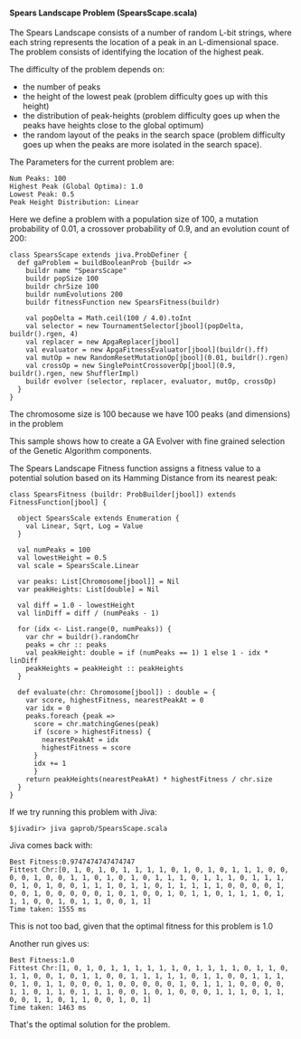 #### Spears Landscape Problem (SpearsScape.scala) ####
The Spears Landscape consists of a number of random L-bit strings, where each string represents the location of a peak in an L-dimensional space. The problem consists of identifying the location of the highest peak.

The difficulty of the problem depends on:
  * the number of peaks
  * the height of the lowest peak (problem difficulty goes up with this height)
  * the distribution of peak-heights (problem difficulty goes up when the peaks have heights close to the global optimum)
  * the random layout of the peaks in the search space (problem difficulty goes up when the peaks are more isolated in the search space).

The Parameters for the current problem are:
```
Num Peaks: 100
Highest Peak (Global Optima): 1.0
Lowest Peak: 0.5
Peak Height Distribution: Linear
```

Here we define a problem with a population size of 100, a mutation probability of 0.01, a crossover probability of 0.9, and an evolution count of 200:
```
class SpearsScape extends jiva.ProbDefiner {
  def gaProblem = buildBooleanProb {buildr =>
    buildr name "SpearsScape"
    buildr popSize 100
    buildr chrSize 100
    buildr numEvolutions 200
    buildr fitnessFunction new SpearsFitness(buildr)

    val popDelta = Math.ceil(100 / 4.0).toInt
    val selector = new TournamentSelector[jbool](popDelta, buildr().rgen, 4)
    val replacer = new ApgaReplacer[jbool]
    val evaluator = new ApgaFitnessEvaluator[jbool](buildr().ff)
    val mutOp = new RandomResetMutationOp[jbool](0.01, buildr().rgen)
    val crossOp = new SinglePointCrossoverOp[jbool](0.9, buildr().rgen, new ShufflerImpl)
    buildr evolver (selector, replacer, evaluator, mutOp, crossOp)
  } 
}
```
The chromosome size is 100 because we have 100 peaks (and dimensions) in the problem

This sample shows how to create a GA Evolver with fine grained selection of the Genetic Algorithm components.

The Spears Landscape Fitness function assigns a fitness value to a potential solution based on its Hamming Distance from its nearest peak:
```
class SpearsFitness (buildr: ProbBuilder[jbool]) extends FitnessFunction[jbool] {

  object SpearsScale extends Enumeration {
    val Linear, Sqrt, Log = Value
  }

  val numPeaks = 100
  val lowestHeight = 0.5
  val scale = SpearsScale.Linear 
  
  var peaks: List[Chromosome[jbool]] = Nil
  var peakHeights: List[double] = Nil
  
  val diff = 1.0 - lowestHeight
  val linDiff = diff / (numPeaks - 1)
  
  for (idx <- List.range(0, numPeaks)) {
    var chr = buildr().randomChr
    peaks = chr :: peaks
    val peakHeight: double = if (numPeaks == 1) 1 else 1 - idx * linDiff
    peakHeights = peakHeight :: peakHeights
  }
  
  def evaluate(chr: Chromosome[jbool]) : double = {
    var score, highestFitness, nearestPeakAt = 0
    var idx = 0
    peaks.foreach {peak =>
      score = chr.matchingGenes(peak)
      if (score > highestFitness) {
        nearestPeakAt = idx
        highestFitness = score
      }
      idx += 1
      }
    return peakHeights(nearestPeakAt) * highestFitness / chr.size
  }
}
```

If we try running this problem with Jiva:
```
$jivadir> jiva gaprob/SpearsScape.scala
```
Jiva comes back with:
```
Best Fitness:0.9747474747474747
Fittest Chr:[0, 1, 0, 1, 0, 1, 1, 1, 1, 0, 1, 0, 1, 0, 1, 1, 1, 0, 0, 0, 0, 1, 0, 0, 1, 1, 0, 1, 0, 1, 0, 1, 1, 1, 0, 1, 1, 1, 0, 1, 1, 1, 0, 1, 0, 1, 0, 0, 1, 1, 1, 0, 1, 1, 0, 1, 1, 1, 1, 1, 0, 0, 0, 0, 1, 0, 0, 1, 0, 0, 0, 0, 0, 1, 0, 1, 0, 0, 1, 0, 1, 1, 0, 1, 1, 1, 0, 1, 1, 1, 0, 0, 1, 0, 1, 1, 0, 0, 1, 1]
Time taken: 1555 ms
```
This is not too bad, given that the optimal fitness for this problem is 1.0

Another run gives us:
```
Best Fitness:1.0
Fittest Chr:[1, 0, 1, 0, 1, 1, 1, 1, 1, 1, 0, 1, 1, 1, 1, 0, 1, 1, 0, 1, 1, 0, 0, 1, 0, 1, 1, 0, 0, 1, 1, 1, 1, 1, 0, 1, 1, 0, 0, 1, 1, 1, 0, 1, 0, 1, 1, 0, 0, 0, 1, 0, 0, 0, 0, 0, 1, 0, 1, 1, 1, 0, 0, 0, 0, 1, 1, 0, 1, 1, 0, 1, 1, 1, 0, 0, 1, 0, 1, 0, 0, 0, 1, 1, 1, 0, 1, 1, 0, 0, 1, 1, 0, 1, 1, 0, 0, 1, 0, 1]
Time taken: 1463 ms
```
That's the optimal solution for the problem.